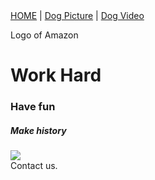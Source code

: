 <!DOCTYPE html>
<html lang="en">
	<head>
	    <title>AmazonUK</Title>
	    <meta charset="utf-8">
	</head>
	<nav>
		<a href="Assignment.html">HOME</a> |
		<a href="DOGGY.jpeg">Dog Picture</a> |
		<a href="https://www.youtube.com/watch?v=1HygThMLzGs">Dog Video</a>
	</nav>
	<body>
	<main>
	<p>Logo of Amazon</p>
	<?main>
		<h1>Work Hard</h2>
		<h3>Have fun</h3>
		<H5>Make history</h4>
	<img src="https://cdn.mos.cms.futurecdn.net/wiXtq4NPpGbNf6PEHTT4hg-970-80.jpg.webp">
	<footer>Contact us.</footer>
	</body>
	
</html>
